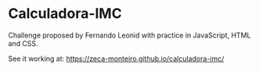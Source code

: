 # Calculadora-IMC
Challenge proposed by Fernando Leonid with practice in JavaScript, HTML and CSS.

See it working at: https://zeca-monteiro.github.io/calculadora-imc/
